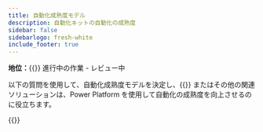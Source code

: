 ```yaml
---
title: 自動化成熟度モデル
description: 自動化キットの自動化の成熟度
sidebar: false
sidebarlogo: fresh-white
include_footer: true
---
```

**地位：**{{<externalImage src="https://github.githubassets.com/images/icons/emoji/unicode/1f6a7.png" size="16x16" text="Construction Icon">}} 進行中の作業 - レビュー中

以下の質問を使用して、自動化成熟度モデルを決定し、{{<product-name>}} またはその他の関連ソリューションは、Power Platform を使用して自動化の成熟度を向上させるのに役立ちます。

{{<questions name="automation-maturity-model.json" completed="" showNavigationButtons=false >}}
